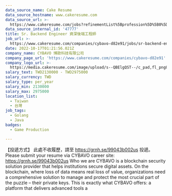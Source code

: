 ```yaml
---
data_source_name: Cake Resume
data_source_hostname: www.cakeresume.com
data_source_url: >-
  https://www.cakeresume.com/jobs?refinementList%5Bprofession%5D%5B0%5D=game-production&range%5Bsalary_range%5D%5Bmin%5D=200000
data_source_internal_id: '47777'
title: Sr. Backend Engineer 資深後端工程師
job_url: >-
  https://www.cakeresume.com/companies/cybavo-d82e91/jobs/sr-backend-engineer-senior-backend-engineer-36aa09
date: 2022-10-17T01:21:56.021Z
company_name: CYBAVO 博歐科技有限公司
company_page_url: 'https://www.cakeresume.com/companies/cybavo-d82e91'
company_logo_url: >-
  https://media.cakeresume.com/image/upload/s--QBElgQST--/c_pad,fl_png8,h_200,w_200/v1669885825/spp5hhzzmwaovueclx69.png
salary_text: TWD2130000 - TWD2975000
salary_currency: TWD
salary_type: per_year
salary_min: 2130000
salary_max: 2975000
location_list:
  - Taiwan
  - 台灣
job_tags:
  - Golang
  - Java
badges:
  - Game Production

---
```


【投遞方式】 此處不收履歷，請至 https://grnh.se/99043b002us 投遞。 Please submit your resume via CYBAVO career site: https://grnh.se/99043b002us Who we are CYBAVO is a blockchain security solution provider that helps institutions secure digital assets. On the blockchain, where loss of data means real loss of value, organizations need a comprehensive solution to manage and protect the most crucial part of the puzzle – their private keys. This is exactly what CYBAVO offers: a platform that delivers advanced tools a